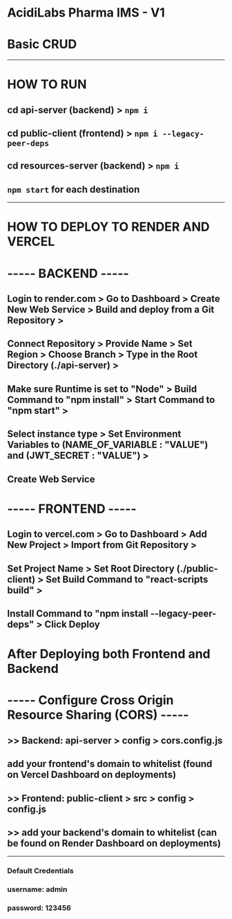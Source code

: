 # AcidiLabs Pharma IMS - V1
# Basic CRUD 
------------------------------------------------------------------
# HOW TO RUN

## cd api-server (backend) > `npm i`
## cd public-client (frontend) > `npm i --legacy-peer-deps`
## cd resources-server (backend) > `npm i`

## `npm start` for each destination 
------------------------------------------------------------------
# HOW TO DEPLOY TO RENDER AND VERCEL

#  ----- BACKEND -----
## Login to render.com > Go to Dashboard > Create New Web Service > Build and deploy from a Git Repository >
## Connect Repository > Provide Name > Set Region > Choose Branch > Type in the Root Directory (./api-server) >
## Make sure Runtime is set to "Node" > Build Command to "npm install" > Start Command to "npm start" > 
## Select instance type > Set Environment Variables to (NAME_OF_VARIABLE : "VALUE") and (JWT_SECRET : "VALUE") > 
## Create Web Service 

#  ----- FRONTEND -----
## Login to vercel.com > Go to Dashboard > Add New Project > Import from Git Repository >
## Set Project Name > Set Root Directory (./public-client) > Set Build Command to "react-scripts build" >
## Install Command to "npm install --legacy-peer-deps" > Click Deploy

# After Deploying both Frontend and Backend

# ----- Configure Cross Origin Resource Sharing (CORS) -----
## >> Backend: api-server > config > cors.config.js
## add your frontend's domain to whitelist (found on Vercel Dashboard on deployments)

## >> Frontend: public-client > src > config > config.js
## >> add your backend's domain to whitelist (can be found on Render Dashboard on deployments)

------------------------------------------------------------------
### Default Credentials
### username: admin
### password: 123456
